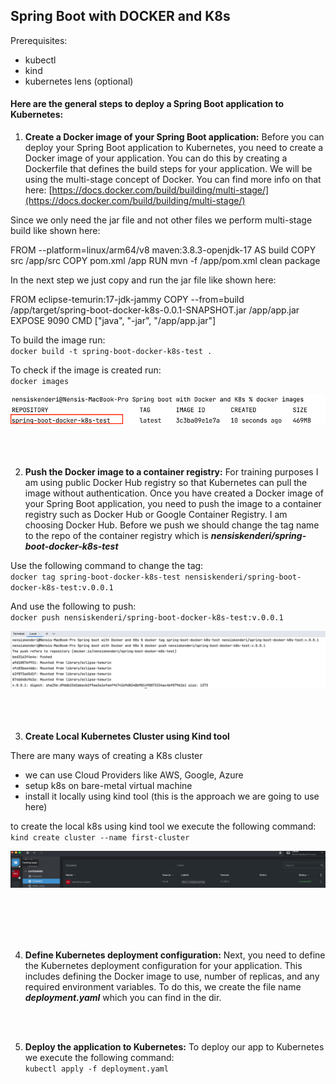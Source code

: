 ## Spring Boot with DOCKER and K8s

Prerequisites:

* kubectl
* kind
* kubernetes lens (optional)

#### Here are the general steps to deploy a Spring Boot application to Kubernetes:
1. **Create a Docker image of your Spring Boot application:** 
Before you can deploy your Spring Boot application to Kubernetes, you need to create a Docker image of your application. You can do this by creating a Dockerfile that defines the build steps for your application.
We will be using the multi-stage concept of Docker. You can find more info on that here:
[https://docs.docker.com/build/building/multi-stage/](https://docs.docker.com/build/building/multi-stage/)

Since we only need the jar file and not other files we perform multi-stage build like shown here:<br>

FROM --platform=linux/arm64/v8 maven:3.8.3-openjdk-17 AS build
COPY src /app/src
COPY pom.xml /app
RUN mvn -f /app/pom.xml clean package

In the next step we just copy and run the jar file like shown here:<br>

FROM eclipse-temurin:17-jdk-jammy
COPY --from=build /app/target/spring-boot-docker-k8s-0.0.1-SNAPSHOT.jar /app/app.jar
EXPOSE 9090
CMD ["java", "-jar", "/app/app.jar"]

To build the image run:<br>
   `docker build -t spring-boot-docker-k8s-test .`

To check if the image is created run:<br>
   `docker images`

![img_2.png](img_2.png)
<br>
<br>
<br>
<br>

2. **Push the Docker image to a container registry:** 
   For training purposes I am using public Docker Hub registry so that Kubernetes
   can pull the image without authentication.
Once you have created a Docker image of your Spring Boot application, you need to push the image to a container registry such as Docker Hub or Google Container Registry.
I am choosing Docker Hub. Before we push we should change the tag name to the repo
of the container registry which is **_nensiskenderi/spring-boot-docker-k8s-test_**

Use the following command to change the tag:<br>
`docker tag spring-boot-docker-k8s-test nensiskenderi/spring-boot-docker-k8s-test:v.0.0.1`

And use the following to push:<br>
`docker push nensiskenderi/spring-boot-docker-k8s-test:v.0.0.1`

![img_3.png](img_3.png)
<br>
<br>
<br>
<br>

3. **Create Local Kubernetes Cluster using Kind tool**

There are many ways of creating a K8s cluster
* we can use Cloud Providers like AWS, Google, Azure 
* setup k8s on bare-metal virtual machine
* install it locally using kind tool (this is the approach we are going to use here)

to create the local k8s using kind tool we execute the following command:<br>
   `kind create cluster --name first-cluster`

![img.png](img.png)


<br>
<br>
<br>
<br>

4. **Define Kubernetes deployment configuration:**
Next, you need to define the Kubernetes deployment configuration for your application. This includes defining the Docker image to use, number of replicas, and any required environment variables.
To do this, we create the file name **_deployment.yaml_** which you can find in the dir.

<br>
<br>

5. **Deploy the application to Kubernetes:**
   To deploy our app to Kubernetes we execute the following command:<br>
   `kubectl apply -f deployment.yaml` 